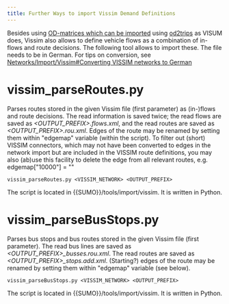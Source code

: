 ```yaml
---
title: Further Ways to import Vissim Demand Definitions
---
```


Besides using [OD-matrices which can be
imported](../Demand/Importing_O/D_Matrices.md) using
[od2trips](../od2trips.md) as VISUM does, Vissim also allows to
define vehicle flows as a combination of in-flows and route decisions.
The following tool allows to import these. The file needs to be in
German. For tips on conversion, see [Networks/Import/Vissim\#Converting
VISSIM networks to
German](../Networks/Import/Vissim.md#converting_vissim_networks_to_german)

# vissim_parseRoutes.py

Parses routes stored in the given Vissim file (first parameter) as
(in-)flows and route decisions. The read information is saved twice; the
read flows are saved as *<OUTPUT_PREFIX\>.flows.xml*, and the read routes
are saved as *<OUTPUT_PREFIX\>.rou.xml*. Edges of the route may be
renamed by setting them within "edgemap" variable (within the script).
To filter out (short) VISSIM connectors, which may not have been
converted to edges in the network import but are included in the VISSIM
route definitions, you may also (ab)use this facility to delete the edge
from all relevant routes, e.g. edgemap\["10000"\] = ""

```
vissim_parseRoutes.py <VISSIM_NETWORK> <OUTPUT_PREFIX>
```

The script is located in {{SUMO}}/tools/import/vissim. It is written in Python.

# vissim_parseBusStops.py

Parses bus stops and bus routes stored in the given Vissim file (first
parameter). The read bus lines are saved as
*<OUTPUT_PREFIX\>_busses.rou.xml*. The read routes are saved as
*<OUTPUT_PREFIX\>_stops.add.xml*. (Starting?) edges of the route may be
renamed by setting them within "edgemap" variable (see below).

```
vissim_parseBusStops.py <VISSIM_NETWORK> <OUTPUT_PREFIX>
```

The script is located in {{SUMO}}/tools/import/vissim. It is written in Python.
